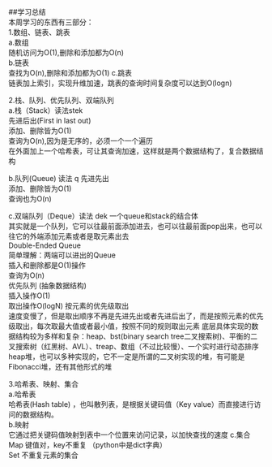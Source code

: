 ##学习总结  
本周学习的东西有三部分：  
1.数组、链表、跳表  
a.数组  
随机访问为O(1),删除和添加都为O(n)  
b.链表  
查找为O(n),删除和添加都为O(1)
c.跳表  
链表加上索引，实现升维加速，跳表的查询时间复杂度可以达到O(logn)  

2.栈、队列、优先队列、双端队列  
a.栈（Stack）读法stek  
先进后出(First in last out)  
添加、删除皆为O(1)  
查询为O(n),因为是无序的，必须一个一个遍历  
在外面加上一个哈希表，可让其查询加速，这样就是两个数据结构了，复合数据结构  

b.队列(Queue) 读法 q
先进先出  
添加、删除皆为O(1)  
查询也为O(n)  

c.双端队列（Deque）读法 dek
一个queue和stack的结合体  
其实就是一个队列，它可以往最前面添加进去，也可以往最前面pop出来，也可以往它的外端添加元素或者是取元素出去  
Double-Ended Queue  
简单理解：两端可以进出的Queue  
插入和删除都是O(1)操作  
查询为O(n)  
优先队列 (抽象数据结构)  
插入操作O(1)  
取出操作O(logN) 按元素的优先级取出  
速度变慢了，但是取出顺序不再是先进先出或者先进后出了，而是按照元素的优先级取出，每次取最大值或者最小值，按照不同的规则取出元素
底层具体实现的数据结构较为多样和复杂：heap、bst(binary search tree二叉搜索树)、平衡的二叉搜索树（红黑树、AVL）、treap、数组（不过比较慢）、一个实时进行动态排序
heap堆，也可以多种实现的，它不一定是所谓的二叉树实现的堆，有可能是Fibonacci堆，还有其他形式的堆  
 
3.哈希表、映射、集合  
a.哈希表  
哈希表(Hash table) ，也叫散列表，是根据关键码值（Key value）而直接进行访问的数据结构。  
b.映射  
它通过把关键码值映射到表中一个位置来访问记录，以加快查找的速度
c.集合  
Map 键值对，key不重复 （python中是dict字典）  
Set 不重复元素的集合
